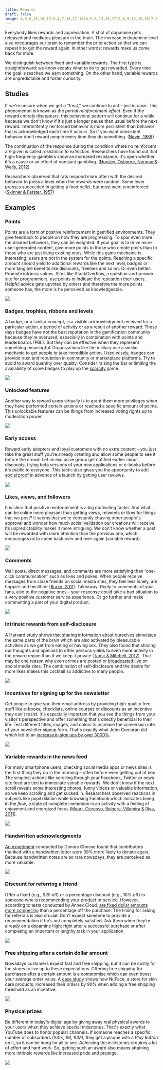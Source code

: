 ```yaml
---
title: Rewards
draft: false
image: 4,5,6,15,16,17|3,4,7,14,17,18|4,5,8,13,16,17|5,6,9,12,15,16|7,8,9,10,11,12,13,14|1,2,3,4,5,6,7,8,9,12,13,14,15,16,17,18,19,20|1,2,3,4,5,6,7,8,9,12,13,14,15,16,17,18,19,20|1,2,3,4,5,6,7,8,9,12,13,14,15,16,17,18,19,20||2,3,4,5,6,7,8,9,12,13,14,15,16,17,18,19|2,3,4,5,6,7,8,9,12,13,14,15,16,17,18,19|2,3,4,5,6,7,8,9,12,13,14,15,16,17,18,19|2,3,4,5,6,7,8,9,12,13,14,15,16,17,18,19|2,3,4,5,6,7,8,9,12,13,14,15,16,17,18,19|2,3,4,5,6,7,8,9,12,13,14,15,16,17,18,19|2,3,4,5,6,7,8,9,12,13,14,15,16,17,18,19|2,3,4,5,6,7,8,9,12,13,14,15,16,17,18,19|2,3,4,5,6,7,8,9,12,13,14,15,16,17,18,19|2,3,4,5,6,7,8,9,12,13,14,15,16,17,18,19
---
```


Everybody likes rewards and appreciation. A shot of dopamine gets released and mediates pleasure in the brain. The increase in dopamine level also encourages our brain to remember the prior action so that we can repeat it to get the reward again. In other words: rewards make us come back for more.

We distinguish between fixed and variable rewards. The first type is straightforward: we know excatly what to do to get rewarded. Every time the goal is reached we earn something. On the other hand, variable rewards are unpredictable and foster curiosity.


## Studies

If we're unsure when we get a "treat," we continue to act – just in case. This phenomenon is known as the *partial reinforcement effect*. Even if the reward entirely disappears, this behavioral pattern will continue for a while because we don't know if it's just a longer pause than usual before the next reward. Intermittently reinforced behavior is more persistent than behavior that is acknowledged each time it occurs. So if you want consistent behavior don’t reward people every time they do something. ([Nevin, 1988](https://www.researchgate.net/publication/247408514_Behavioral_Momentum_and_the_Partial_Reinforcement_Effect))

The continuation of the response during the condition where no reinforcers are given is called *resistance to extinction*. Researchers have found out that high-frequency gamblers show an increased resistance. It's open whether it's a cause or an effect of constant gambling. ([Horsley, Osborne, Norman & Wells, 2012](https://www.researchgate.net/publication/221774874_High-frequency_gamblers_show_increased_resistance_to_extinction_following_partial_reinforcement))

Researchers observed that rats respond more often with the desired behavior to press a lever when the rewards were random. Some lever presses succeeded in getting a food pellet, but most went unreinforced. ([Skinner & Ferster, 1957](https://books.google.ch/books?id=xctyCQAAQBAJ))


## Examples


### Points
Points are a form of positive reinforcement in gamified environments. They give feedback to people on how they are progressing. To spur even more the desired behaviors, they can be weighted. If your goal is to drive more user-generated content, give more points to those who create posts than to those who are just liking existing ones. While this game mechanic is interesting, users are not in the system for the points. Reaching a specific amount should yield to additional rewards like the next level, badges or more tangible benefits like discounts, freebies and so on. Or even better: Promote intrinsic values. Sites like StackOverflow, a question-and-answer site for programmers, use points to indicate the reputation their users. Helpful advice gets upvoted by others and therefore the more points someone has, the more is he perceived as knowledgeable.

![](01-points.png)


### Badges, trophies, ribbons and levels
A badge, or a similar concept, is a visible acknowledgment received for a particular action, a period of activity or as a result of another reward. These days badges have not the best reputation in the gamification community because they're overused, especially in combination with points and leaderboards (PBL). But they can be effective when they represent something meaningful. Organizations like the military use a similar mechanic to get people to take incredible action. Used wisely, badges can provide trust and reputation in community or marketplace platforms. Try to avoid to award quantity over quality. Consider raising the bar or limiting the availability of some badges to play up the [scarcity](/scarcity/) game.

![](02-badges.png)


### Unlocked features
Another way to reward users virtually is to grant them more privileges when they have performed certain actions or reached a specific amount of points. This unlockable features can be things from increased voting rights up to moderation power.

![](03-unlock-features.png)


### Early access
Reward early adopters and loyal customers with no extra content – you just take the great stuff you're already creating and allow some people to see it before the crowd. Let an exclusive group get notified earlier about discounts, trying beta versions of your new applications or e-books before it's public to everyone. This tactic also gives you the opportunity to add [social proof](/social-proof/) in advance of a launch by getting user reviews.

![](04-early-access.png)


### Likes, views, and followers
It is clear that positive reinforcement is a big motivating factor. And what can be online more pleasant than getting views, retweets or likes for things that we post? It seems that we're constantly chasing other people's approval and wonder how much social validation our creations will receive. Its unpredictability makes it more intriguing. We don't know whether a post will be rewarded with more attention than the previous one, which encourages us to come back over and over again (variable reward).

![](05-likes-views-followers.png)


### Comments
Wall posts, direct messages, and comments are more satisfying than “one-click communication” such as likes and pokes. When people receive messages from close friends on social media sites, they feel less lonely, are happier and healthier ([Burke, 2011](http://repository.cmu.edu/cgi/viewcontent.cgi?article=1187&context=dissertations)). Takeaway: Reply to comments of your fans, also to the negative ones – your response could take a bad situation to a very positive customer service experience. Or go further and make commenting a part of your digital product.

![](06-comments.png)


### Intrinsic rewards from self-disclosure
A Harvard study shows that sharing information about ourselves stimulates the same parts of the brain which are also activated by pleasurable activities as we get from eating or having sex. They also found that sharing our thoughts and opinions to other persons yields to even more activity in the reward region than if we keep it private ([Tamir & Mitchell, 2012](https://www.ncbi.nlm.nih.gov/pmc/articles/PMC3361411/)). That may be one reason why even crimes are posted or [broadcasted live](https://www.theguardian.com/technology/2017/jan/27/rising-numbers-of-criminals-are-using-facebook-to-document-their-crimes) on social media sites. The combination of self-disclosure and the desire for more likes makes this cocktail so addictive to many people.

![](07-self-disclosure.png)


### Incentives for signing up for the newsletter
Get people to give you their email address by providing high-quality free stuff like e-books, checklists, online courses or discounts as an incentive they can't resist. It's especially important that you see the things from your visitor's perspective and offer something that's directly beneficial to their life. Test different titles, images, and colors to increase the conversion rate of your newsletter signup form. That's exactly what John Corcoran did which led to an [increase in sign ups by over 3000%](https://fizzle.co/sparkline/how-i-increased-my-conversion-rate).

![](08-freebies-newsletter.png)


### Variable rewards in the news feed
For many smartphone users, checking social media apps or news sites is the first thing they do in the morning – often before even getting out of bed. The simplest actions like scrolling through your Facebook, Twitter or news site feed are tied to immediate variable rewards. We don't know if the next scroll reveals some interesting photos, funny videos or valuable information, so we keep scrolling and get sucked in. Researchers observed reactions in subjects like pupil dilation while browsing Facebook which indicates being in the *flow*, a state of complete immersion in an activity with a feeling of enjoyment and energized focus ([Mauri, Cipresso, Balgera, Villamira & Riva, 2011](http://online.liebertpub.com/doi/abs/10.1089/cyber.2010.0377)).

![](09-news-feed.png)


### Handwritten acknowledgments
[An experiment](http://www.huffingtonpost.com/dave-kerpen/the-roi-of-gratefulness_b_2022845.html) conducted by Donors Choose found that contributors thanked with a handwritten letter were 38% more likely to donate again. Because handwritten notes are so rare nowadays, they are perceived as more valuable.

![](10-handwritten-note.png)


### Discount for referring a friend
Offer a fixed (e.g., $25 off) or a percentage discount (e.g., 10% off) to someone who is recommending your product or service. However, according to tests conducted by Annex Cloud, [are fixed dollar amounts more compelling](http://www.annexcloud.com/blog/2016/05/26/get-people-participate-refer-a-friend-programs/) than a percentage off the purchase. The timing for asking for referrals is also crucial: Don't expect someone to provide a recommendation if he's not completely satisfied. Ask them when they're already on a dopamine high: right after a successful purchase or after completing an important or lengthy task in your application.

![](11-discount-referral.png)


### Free shipping after a certain dollar amount
Nowadays customers expect fast and free shipping, but it can be costly for the stores to live up to these expectations. Offering free shipping for purchases after a certain amount is a compromise which can even boost your average order value. A [case study](https://www.reddoor.biz/blog/case-study-rdi-a-b-testing-finds-that-adding-free/) shows how NuFace, a store for skin care products, increased their orders by 90% when adding a free shipping threshold as an incentive.

![](12-free-shipping-threshold.png)


### Physical prizes
Be different in today's digital age by giving away real physical awards to your users when they achieve special milestones. That's exactly what YouTube does to honor popular channels. If someone reaches a specific number of subscribers (100k, 1M, 10M), they get a plaque with a *Play Button* on it, so it can be hung for all to see. Achieving the milestones requires a lot of effort and hard work. So, getting such an award also means attaining more intrinsic rewards like increased pride and prestige.

![](13-physical-prizes.png)